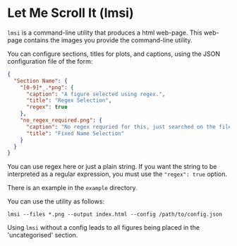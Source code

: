 Let Me Scroll It (lmsi)
=======================

`lmsi` is a command-line utility that produces a html web-page.
This web-page contains the images you provide the command-line
utility.

You can configure sections, titles for plots, and captions,
using the JSON configuration file of the form:

```json
{
  "Section Name": {
    "[0-9]*_.*png": {
      "caption": "A figure selected using regex.",
      "title": "Regex Selection",
      "regex": true
    },
    "no_regex_required.png": {
      "caption": "No regex requried for this, just searched on the filename",
      "title": "Fixed Name Selection"
    }
  }
}
```

You can use regex here or just a plain string. If you want the string to be
interpreted as a regular expression, you must use the
`"regex": true` option.

There is an example in the `example` directory.

You can use the utility as follows:

```
lmsi --files *.png --output index.html --config /path/to/config.json
```

Using `lmsi` without a config leads to all figures being
placed in the 'uncategorised' section.